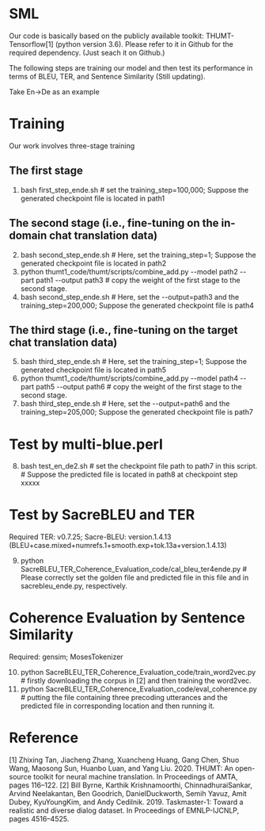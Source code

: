 # SML
Our code is basically based on the publicly available toolkit: THUMT-Tensorflow[1] (python version 3.6). Please refer to it in Github for the required dependency. (Just seach it on Github.)

The following steps are training our model and then test its performance in terms of BLEU, TER, and Sentence Similarity (Still updating).

Take En->De as an example
# Training

Our work involves three-stage training
## The first stage
1) bash first_step_ende.sh # set the training_step=100,000; Suppose the generated checkpoint file is located in path1

## The second stage (i.e., fine-tuning on the in-domain chat translation data)
2) bash second_step_ende.sh # Here, set the training_step=1; Suppose the generated checkpoint file is located in path2
3) python thumt1_code/thumt/scripts/combine_add.py --model path2 --part path1 --output path3  # copy the weight of the first stage to the second stage.
4) bash second_step_ende.sh # Here, set the --output=path3 and the training_step=200,000; Suppose the generated checkpoint file is path4


## The third stage (i.e., fine-tuning on the target chat translation data)
5) bash third_step_ende.sh # Here, set the training_step=1; Suppose the generated checkpoint file is located in path5
6) python thumt1_code/thumt/scripts/combine_add.py --model path4 --part path5 --output path6  # copy the weight of the first stage to the second stage.
7) bash third_step_ende.sh # Here, set the --output=path6 and the training_step=205,000; Suppose the generated checkpoint file is path7


# Test by multi-blue.perl
8) bash test_en_de2.sh # set the checkpoint file path to path7 in this script. # Suppose the predicted file is located in path8 at checkpoint step xxxxx

# Test by SacreBLEU and TER
Required TER: v0.7.25; Sacre-BLEU: version.1.4.13 (BLEU+case.mixed+numrefs.1+smooth.exp+tok.13a+version.1.4.13)

9) python SacreBLEU_TER_Coherence_Evaluation_code/cal_bleu_ter4ende.py # Please correctly set the golden file and predicted file in this file and in sacrebleu_ende.py, respectively.


# Coherence Evaluation by Sentence Similarity
Required: gensim; MosesTokenizer

10) python SacreBLEU_TER_Coherence_Evaluation_code/train_word2vec.py # firstly downloading the corpus in [2] and then training the word2vec.
11) python SacreBLEU_TER_Coherence_Evaluation_code/eval_coherence.py # putting the file containing three precoding utterances and the predicted file in corresponding location and then running it.


# Reference
[1] Zhixing Tan, Jiacheng Zhang, Xuancheng Huang, Gang Chen, Shuo Wang, Maosong Sun, Huanbo Luan, and Yang Liu. 2020. THUMT: An open-source toolkit for neural machine translation. In Proceedings of AMTA, pages 116–122.
[2] Bill Byrne, Karthik Krishnamoorthi, ChinnadhuraiSankar, Arvind Neelakantan, Ben Goodrich, DanielDuckworth, Semih Yavuz, Amit Dubey, KyuYoungKim, and Andy Cedilnik. 2019. Taskmaster-1: Toward a realistic and diverse dialog dataset. In Proceedings of EMNLP-IJCNLP, pages 4516–4525.
